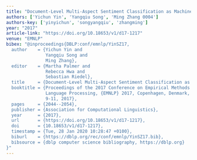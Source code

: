 ```yaml
---
title: "Document-Level Multi-Aspect Sentiment Classification as Machine Comprehension"
authors: ['Yichun Yin', 'Yangqiu Song', 'Ming Zhang 0004']
authors-key: ['yinyichun', 'songyangqiu', 'zhangming']
year: "2017"
article-link: "https://doi.org/10.18653/v1/d17-1217"
venue: "EMNLP"
bibex: "@inproceedings{DBLP:conf/emnlp/YinSZ17,
  author    = {Yichun Yin and
               Yangqiu Song and
               Ming Zhang},
  editor    = {Martha Palmer and
               Rebecca Hwa and
               Sebastian Riedel},
  title     = {Document-Level Multi-Aspect Sentiment Classification as Machine Comprehension},
  booktitle = {Proceedings of the 2017 Conference on Empirical Methods in Natural
               Language Processing, {EMNLP} 2017, Copenhagen, Denmark, September
               9-11, 2017},
  pages     = {2044--2054},
  publisher = {Association for Computational Linguistics},
  year      = {2017},
  url       = {https://doi.org/10.18653/v1/d17-1217},
  doi       = {10.18653/v1/d17-1217},
  timestamp = {Tue, 28 Jan 2020 10:28:47 +0100},
  biburl    = {https://dblp.org/rec/conf/emnlp/YinSZ17.bib},
  bibsource = {dblp computer science bibliography, https://dblp.org}
}"
---
```

